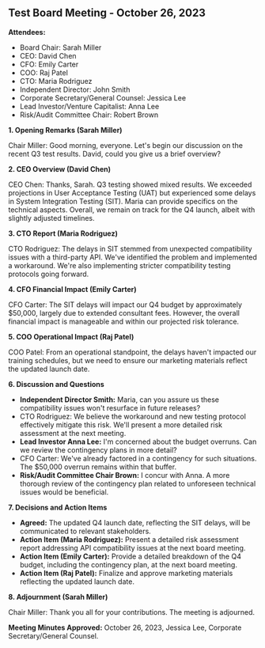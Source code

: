 ## Test Board Meeting - October 26, 2023

**Attendees:**

* Board Chair:  Sarah Miller
* CEO: David Chen
* CFO:  Emily Carter
* COO:  Raj Patel
* CTO:  Maria Rodriguez
* Independent Director:  John Smith
* Corporate Secretary/General Counsel:  Jessica Lee
* Lead Investor/Venture Capitalist:  Anna Lee
* Risk/Audit Committee Chair:  Robert Brown


**1. Opening Remarks (Sarah Miller)**

Chair Miller:  Good morning, everyone. Let's begin our discussion on the recent Q3 test results. David, could you give us a brief overview?

**2. CEO Overview (David Chen)**

CEO Chen:  Thanks, Sarah. Q3 testing showed mixed results. We exceeded projections in User Acceptance Testing (UAT) but experienced some delays in System Integration Testing (SIT). Maria can provide specifics on the technical aspects.  Overall, we remain on track for the Q4 launch, albeit with slightly adjusted timelines.

**3. CTO Report (Maria Rodriguez)**

CTO Rodriguez:  The delays in SIT stemmed from unexpected compatibility issues with a third-party API. We've identified the problem and implemented a workaround. We're also implementing stricter compatibility testing protocols going forward.

**4. CFO Financial Impact (Emily Carter)**

CFO Carter:  The SIT delays will impact our Q4 budget by approximately $50,000, largely due to extended consultant fees.  However, the overall financial impact is manageable and within our projected risk tolerance.

**5. COO Operational Impact (Raj Patel)**

COO Patel:  From an operational standpoint, the delays haven't impacted our training schedules, but we need to ensure our marketing materials reflect the updated launch date.

**6. Discussion and Questions**

* **Independent Director Smith:**  Maria, can you assure us these compatibility issues won't resurface in future releases?
* CTO Rodriguez:  We believe the workaround and new testing protocol effectively mitigate this risk.  We'll present a more detailed risk assessment at the next meeting.
* **Lead Investor Anna Lee:** I'm concerned about the budget overruns. Can we review the contingency plans in more detail?
* CFO Carter:  We've already factored in a contingency for such situations. The $50,000 overrun remains within that buffer.
* **Risk/Audit Committee Chair Brown:** I concur with Anna. A more thorough review of the contingency plan related to unforeseen technical issues would be beneficial.


**7. Decisions and Action Items**

* **Agreed:** The updated Q4 launch date, reflecting the SIT delays, will be communicated to relevant stakeholders.
* **Action Item (Maria Rodriguez):**  Present a detailed risk assessment report addressing API compatibility issues at the next board meeting.
* **Action Item (Emily Carter):**  Provide a detailed breakdown of the Q4 budget, including the contingency plan, at the next board meeting.
* **Action Item (Raj Patel):**  Finalize and approve marketing materials reflecting the updated launch date.

**8. Adjournment (Sarah Miller)**

Chair Miller: Thank you all for your contributions.  The meeting is adjourned.


**Meeting Minutes Approved:** October 26, 2023, Jessica Lee, Corporate Secretary/General Counsel.
